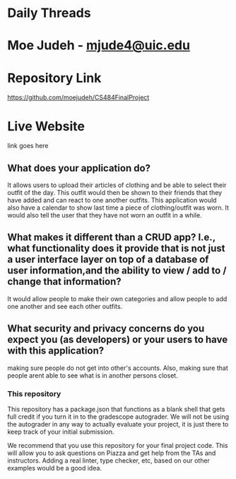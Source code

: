 # Daily Threads

# Moe Judeh - mjude4@uic.edu

# Repository Link
https://github.com/moejudeh/CS484FinalProject

# Live Website
link goes here

## What does your application do?
It allows users to upload their articles of clothing and be able to select their outfit of the day. This outfit would then be shown to their friends that they have added and can react to one another outfits. This application would also have a calendar to show last time a piece of clothing/outfit was worn. It would also tell the user that they have not worn an outfit in a while.

## What makes it different than a CRUD app? I.e., what functionality does it provide that is not just a user interface layer on top of a database of user information,and the ability to view / add to / change that information?
It would allow people to make their own categories and allow people to add one another and see each other outfits.

## What security and privacy concerns do you expect you (as developers) or your users to have with this application?
making sure people do not get into other's accounts. Also, making sure that people arent able to see what is in another persons closet.

### This repository

This repository has a package.json that functions as a blank shell that gets full credit if you turn it in to the gradescope autograder. We will not be using the autograder in any way to actually evaluate your project, it is just there to keep track of your initial submission.

We recommend that you use this repository for your final project code. This will allow you to ask questions on Piazza and get help from the TAs and instructors. Adding a real linter, type checker, etc, based on our other examples would be a good idea.


